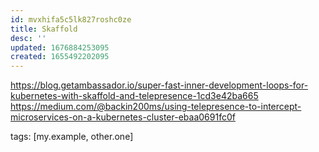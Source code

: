 ```yaml
---
id: mvxhifa5c5lk827roshc0ze
title: Skaffold
desc: ''
updated: 1676884253095
created: 1655492202095
---
```


https://blog.getambassador.io/super-fast-inner-development-loops-for-kubernetes-with-skaffold-and-telepresence-1cd3e42ba665
https://medium.com/@backin200ms/using-telepresence-to-intercept-microservices-on-a-kubernetes-cluster-ebaa0691fc0f

tags: [my.example, other.one]


